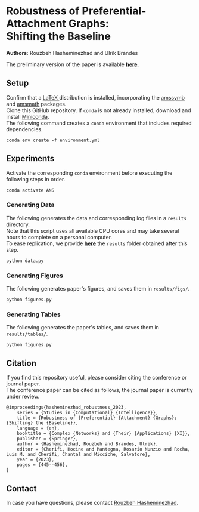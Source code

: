 # Robustness of Preferential-Attachment Graphs:</br> Shifting the Baseline

**Authors**: Rouzbeh Hasheminezhad and Ulrik Brandes

The preliminary version of the paper is available [**here**](https://doi.org/10.1007/978-3-031-21131-7_35).
## Setup 
Confirm that a [LaTeX ](https://www.latex-project.org/get/) distribution is installed, incorporating the [amssymb](https://mirror.las.iastate.edu/tex-archive/fonts/amsfonts/doc/amssymb.pdf) and [amsmath](https://mirror.las.iastate.edu/tex-archive/macros/latex/required/amsmath/amsldoc.pdf) packages.\
Clone this GitHub repository. If `conda` is not already installed, download and install [Miniconda](https://docs.conda.io/en/latest/miniconda.html#).\
The following command creates a `conda` environment that includes required dependencies.
```
conda env create -f environment.yml
```
## Experiments
Activate the corresponding `conda` environment before executing the following steps in order.
```
conda activate ANS
```
### Generating Data
The following generates the data and corresponding log files in a `results` directory.\
Note that this script uses all available CPU cores and may take several hours to complete on a personal computer.\
To ease replication, we provide [**here**](https://polybox.ethz.ch/index.php/s/zN3q3AORlctQtTq) the `results` folder obtained after this step.
```
python data.py
```
### Generating Figures
The following generates paper's figures, and saves them in `results/figs/`.
```
python figures.py
```
### Generating Tables
The following generates the paper's tables, and saves them in `results/tables/`.
```
python figures.py
```
## Citation
If you find this repository useful, please consider citing the conference or journal paper.\
The conference paper can be cited as follows, the journal paper is currently under review.
```
@inproceedings{hasheminezhad_robustness_2023,
	series = {Studies in {Computational} {Intelligence}},
	title = {Robustness of {Preferential}-{Attachment} {Graphs}: {Shifting} the {Baseline}},
	language = {en},
	booktitle = {Complex {Networks} and {Their} {Applications} {XI}},
	publisher = {Springer},
	author = {Hasheminezhad, Rouzbeh and Brandes, Ulrik},
	editor = {Cherifi, Hocine and Mantegna, Rosario Nunzio and Rocha, Luis M. and Cherifi, Chantal and Micciche, Salvatore},
	year = {2023},
	pages = {445--456},
}
```
## Contact
In case you have questions, please contact [Rouzbeh Hasheminezhad](mailto:shashemi@ethz.ch).